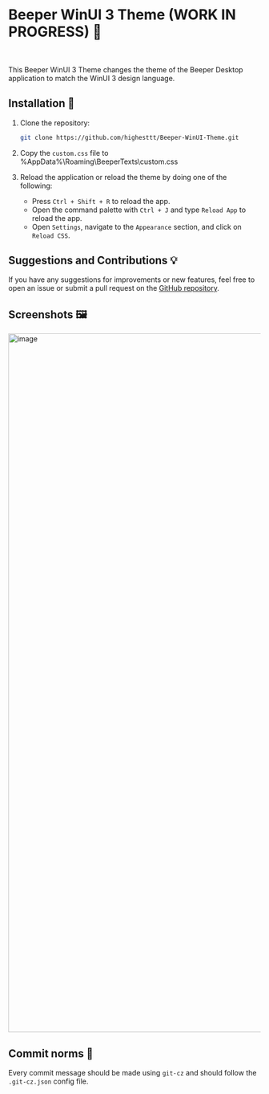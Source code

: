 # Beeper WinUI 3 Theme (WORK IN PROGRESS) 🎨

</br>

This Beeper WinUI 3 Theme changes the theme of the Beeper Desktop application to match the WinUI 3 design language.

## Installation 🚀

1. Clone the repository:

   ```bash
   git clone https://github.com/highesttt/Beeper-WinUI-Theme.git
   ```

2. Copy the `custom.css` file to %AppData%\Roaming\BeeperTexts\custom.css

3. Reload the application or reload the theme by doing one of the following:

    - Press `Ctrl + Shift + R` to reload the app.
    - Open the command palette with `Ctrl + J` and type `Reload App` to reload the app.
    - Open `Settings`, navigate to the `Appearance` section, and click on `Reload CSS`.

## Suggestions and Contributions 💡

If you have any suggestions for improvements or new features, feel free to open an issue or submit a pull request on the [GitHub repository](https://github.com/highesttt/Beeper-WinUI-Theme).

## Screenshots 🖼️
<img width="2560" height="1392" alt="image" src="https://github.com/user-attachments/assets/845fe0a7-8a52-4edb-aedb-4cf2581e98a1" />





## Commit norms 📝

Every commit message should be made using `git-cz` and should follow the `.git-cz.json` config file.
